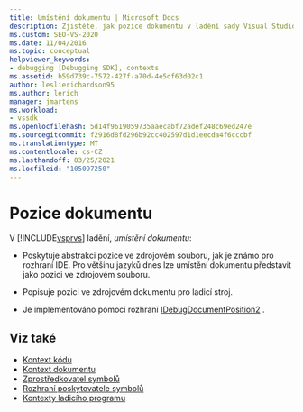 ```yaml
---
title: Umístění dokumentu | Microsoft Docs
description: Zjistěte, jak pozice dokumentu v ladění sady Visual Studio poskytuje abstrakci pozice ve zdrojovém souboru, jak je známo rozhraní IDE.
ms.custom: SEO-VS-2020
ms.date: 11/04/2016
ms.topic: conceptual
helpviewer_keywords:
- debugging [Debugging SDK], contexts
ms.assetid: b59d739c-7572-427f-a70d-4e5df63d02c1
author: leslierichardson95
ms.author: lerich
manager: jmartens
ms.workload:
- vssdk
ms.openlocfilehash: 5d14f9619059735aaecabf72adef248c69ed247e
ms.sourcegitcommit: f2916d8fd296b92cc402597d1d1eecda4f6cccbf
ms.translationtype: MT
ms.contentlocale: cs-CZ
ms.lasthandoff: 03/25/2021
ms.locfileid: "105097250"
---
```

# <a name="document-position"></a>Pozice dokumentu
V [!INCLUDE[vsprvs](../../code-quality/includes/vsprvs_md.md)] ladění, *umístění dokumentu*:

- Poskytuje abstrakci pozice ve zdrojovém souboru, jak je známo pro rozhraní IDE. Pro většinu jazyků dnes lze umístění dokumentu představit jako pozici ve zdrojovém souboru.

- Popisuje pozici ve zdrojovém dokumentu pro ladicí stroj.

- Je implementováno pomocí rozhraní [IDebugDocumentPosition2](../../extensibility/debugger/reference/idebugdocumentposition2.md) .

## <a name="see-also"></a>Viz také
- [Kontext kódu](../../extensibility/debugger/code-context.md)
- [Kontext dokumentu](../../extensibility/debugger/document-context.md)
- [Zprostředkovatel symbolů](../../extensibility/debugger/symbol-provider.md)
- [Rozhraní poskytovatele symbolů](../../extensibility/debugger/reference/symbol-provider-interfaces.md)
- [Kontexty ladicího programu](../../extensibility/debugger/debugger-contexts.md)
